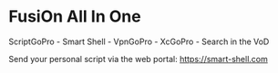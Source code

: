 # FusiOn All In One
ScriptGoPro - Smart Shell - VpnGoPro - XcGoPro - Search in the VoD

Send your personal script via the web portal: https://smart-shell.com
